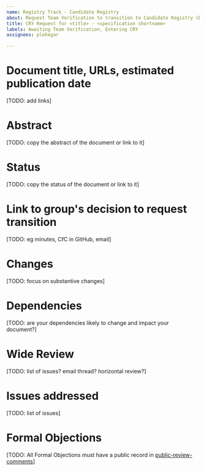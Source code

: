 ```yaml
---
name: Registry Track - Candidate Registry
about: Request Team Verification to transition to Candidate Registry (Draft Registry -> Candidate Registry)
title: CRY Request for <title> - <specification shortname>
labels: Awaiting Team Verification, Entering CRY
assignees: plehegar

---
```


# Document title, URLs, estimated publication date
[TODO: add links]

# Abstract
[TODO: copy the abstract of the document or link to it]

# Status
[TODO: copy the status of the document or link to it]

# Link to group's decision to request transition
[TODO: eg minutes, CfC in GitHub, email]

# Changes
[TODO: focus on substantive changes]

# Dependencies
[TODO: are your dependencies likely to change and impact your document?]

# Wide Review
[TODO: list of issues? email thread? horizontal review?]

# Issues addressed
[TODO: list of issues]

# Formal Objections
[TODO: All Formal Objections must have a public record in [public-review-comments](https://lists.w3.org/Archives/Public/public-review-comments/)]
